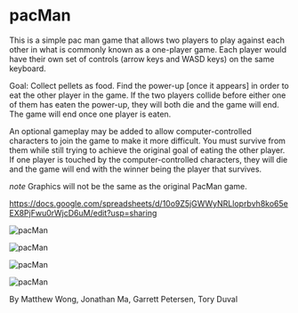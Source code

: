 # pacMan
This is a simple pac man game that allows two players to play against each other in what is commonly known as a one-player game. Each player would have their own set of controls (arrow keys and WASD keys) on the same keyboard. 

Goal: Collect pellets as food. Find the power-up [once it appears] in order to eat the other player in the game. If the two players collide before either one of them has eaten the power-up, they will both die and the game will end. The game will end once one player is eaten. 

An optional gameplay may be added to allow computer-controlled characters to join the game to make it more difficult. You must survive from them while still trying to achieve the original goal of eating the other player. If one player is touched by the computer-controlled characters, they will die and the game will end with the winner being the player that survives. 

*note* Graphics will not be the same as the original PacMan game. 

https://docs.google.com/spreadsheets/d/10o9Z5jGWWyNRLloprbvh8ko65eEX8PjFwu0rWjcD6uM/edit?usp=sharing

![pacMan](https://github.com/WREX-YX/pacMan/blob/master/src/PacMan.PNG)

![pacMan](https://github.com/WREX-YX/pacMan/blob/master/src/pacman.png)

![pacMan](https://github.com/WREX-YX/pacMan/blob/master/src/googlepacman.jpg)

![pacMan](https://github.com/WREX-YX/pacMan/blob/master/src/twopacmans.png)


By Matthew Wong, Jonathan Ma, Garrett Petersen, Tory Duval
